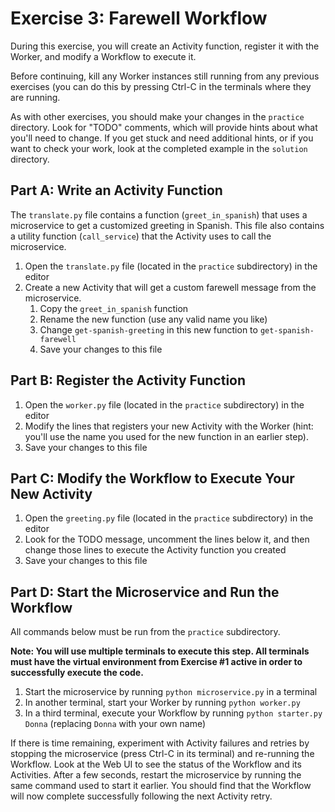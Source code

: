 # Exercise 3: Farewell Workflow
During this exercise, you will create an Activity function,
register it with the Worker, and modify a Workflow to execute it.

Before continuing, kill any Worker instances still running from any
previous exercises (you can do this by pressing Ctrl-C in the terminals 
where they are running.

As with other exercises, you should make your changes in the `practice` 
directory. Look for "TODO" comments, which will provide hints about what
you'll need to change. If you get stuck and need additional hints, or 
if you want to check your work, look at the completed example in the
`solution` directory. 

## Part A: Write an Activity Function
The `translate.py` file contains a function (`greet_in_spanish`) that uses a 
microservice to get a customized greeting in Spanish. This file also contains 
a utility function (`call_service`) that the Activity uses to call the microservice. 

1. Open the `translate.py` file (located in the `practice` subdirectory) in the editor
2. Create a new Activity that will get a custom farewell message from the microservice.
   1. Copy the `greet_in_spanish` function
   2. Rename the new function (use any valid name you like)
   3. Change `get-spanish-greeting` in this new function to `get-spanish-farewell`
   4. Save your changes to this file

## Part B: Register the Activity Function
1. Open the `worker.py` file (located in the `practice` subdirectory) in the editor
2. Modify the lines that registers your new Activity with the Worker (hint: you'll use the
   name you used for the new function in an earlier step).
3. Save your changes to this file


## Part C: Modify the Workflow to Execute Your New Activity
1. Open the `greeting.py` file (located in the `practice` subdirectory) in the editor
2. Look for the TODO message, uncomment the lines below it, and then change those lines
   to execute the Activity function you created
3. Save your changes to this file


## Part D: Start the Microservice and Run the Workflow
All commands below must be run from the `practice` subdirectory.

**Note: You will use multiple terminals to execute this step. All terminals
must have the virtual environment from Exercise #1 active in order to successfully
execute the code.**

1. Start the microservice by running `python microservice.py` in a terminal
2. In another terminal, start your Worker by running `python worker.py`
3. In a third terminal, execute your Workflow by running `python starter.py Donna` 
    (replacing `Donna` with your own name)

If there is time remaining, experiment with Activity failures and retries 
by stopping the microservice (press Ctrl-C in its terminal) and re-running 
the Workflow. Look at the Web UI to see the status of the Workflow and its
Activities. After a few seconds, restart the microservice by running the
same command used to start it earlier. You should find that the Workflow
will now complete successfully following the next Activity retry.
